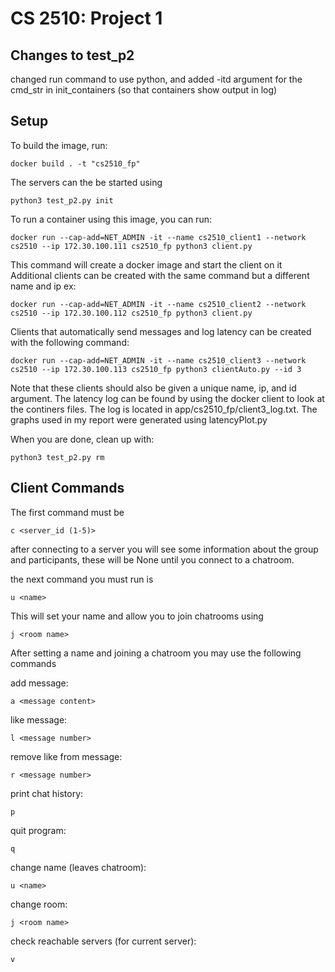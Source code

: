# CS 2510: Project 1

## Changes to test_p2
changed run command to use python, and added -itd argument for the cmd_str in init_containers (so that containers show output in log)

## Setup

To build the image, run:
```
docker build . -t "cs2510_fp"
```

The servers can the be started using 
```
python3 test_p2.py init
```

To run a container using this image, you can run:
```
docker run --cap-add=NET_ADMIN -it --name cs2510_client1 --network cs2510 --ip 172.30.100.111 cs2510_fp python3 client.py
```
This command will create a docker image and start the client on it
Additional clients can be created with the same command but a different name and ip ex:
```
docker run --cap-add=NET_ADMIN -it --name cs2510_client2 --network cs2510 --ip 172.30.100.112 cs2510_fp python3 client.py
```

Clients that automatically send messages and log latency can be created with the following command:
```
docker run --cap-add=NET_ADMIN -it --name cs2510_client3 --network cs2510 --ip 172.30.100.113 cs2510_fp python3 clientAuto.py --id 3
```
Note that these clients should also be given a unique name, ip, and id argument. The latency log can be found by using the docker client to look at the continers files. The log is located in app/cs2510_fp/client3_log.txt. The graphs used in my report were generated using latencyPlot.py

When you are done, clean up with:
```
python3 test_p2.py rm
```

## Client Commands
The first command must be
```
c <server_id (1-5)>
```

after connecting to a server you will see some information about the group and participants, these will be None until you connect to a chatroom. 

the next command you must run is 
```
u <name>
```
This will set your name and allow you to join chatrooms using 
```
j <room name>
```
After setting a name and joining a chatroom you may use the following commands

add message:
```
a <message content>
```
like message:
```
l <message number>
```
remove like from message:
```
r <message number>
```
print chat history:
```
p
```
quit program:
```
q
```
change name (leaves chatroom):
```
u <name>
```
change room:
```
j <room name>
```
check reachable servers (for current server):
```
v
```

